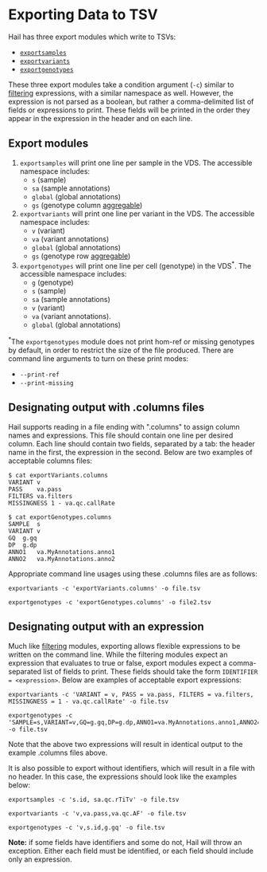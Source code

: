 # Exporting Data to TSV

Hail has three export modules which write to TSVs:
 
 - [`exportsamples`](#exportsamples)
 - [`exportvariants`](#exportvariants)
 - [`exportgenotypes`](#exportgenotypes)
 
These three export modules take a condition argument (`-c`) similar to [filtering](#Filtering) expressions, with a similar namespace as well.  However, the expression is not parsed as a boolean, but rather a comma-delimited list of fields or expressions to print.  These fields will be printed in the order they appear in the expression in the header and on each line.

## Export modules

1. `exportsamples` will print one line per sample in the VDS.  The accessible namespace includes:
   - `s` (sample)
   - `sa` (sample annotations)
   - `global` (global annotations)
   - `gs` (genotype column [aggregable](#aggregables))
2. `exportvariants` will print one line per variant in the VDS.  The accessible namespace includes:
   - `v` (variant)
   - `va` (variant annotations)
   - `global` (global annotations)
   - `gs` (genotype row [aggregable](#aggregables))
3. `exportgenotypes` will print one line per cell (genotype) in the VDS<sup>*</sup>.  The accessible namespace includes:
   - `g` (genotype)
   - `s` (sample)
   - `sa` (sample annotations)
   - `v` (variant)
   - `va` (variant annotations).
   - `global` (global annotations)
   
<sup>*</sup>The `exportgenotypes` module does not print hom-ref or missing genotypes by default, in order to restrict the size of the file produced.  There are command line arguments to turn on these print modes:
 
 - `--print-ref`
 - `--print-missing`
   
## Designating output with .columns files

Hail supports reading in a file ending with ".columns" to assign column names and expressions.  This file should contain one line per desired column.  Each line should contain two fields, separated by a tab: the header name in the first, the expression in the second.  Below are two examples of acceptable columns files:

```
$ cat exportVariants.columns
VARIANT	v
PASS	va.pass
FILTERS	va.filters
MISSINGNESS	1 - va.qc.callRate
```

```
$ cat exportGenotypes.columns
SAMPLE	s
VARIANT	v
GQ	g.gq
DP	g.dp
ANNO1	va.MyAnnotations.anno1
ANNO2	va.MyAnnotations.anno2
```
 
Appropriate command line usages using these .columns files are as follows:

```
exportvariants -c 'exportVariants.columns' -o file.tsv
```

```
exportgenotypes -c 'exportGenotypes.columns' -o file2.tsv
```

## Designating output with an expression

Much like [filtering](#Filtering) modules, exporting allows flexible expressions to be written on the command line.  While the filtering modules expect an expression that evaluates to true or false, export modules expect a comma-separated list of fields to print.  These fields should take the form `IDENTIFIER = <expression>`.  Below are examples of acceptable export expressions:

```
exportvariants -c 'VARIANT = v, PASS = va.pass, FILTERS = va.filters, MISSINGNESS = 1 - va.qc.callRate' -o file.tsv
```

```
exportgenotypes -c 'SAMPLE=s,VARIANT=v,GQ=g.gq,DP=g.dp,ANNO1=va.MyAnnotations.anno1,ANNO2=va.MyAnnotations.anno2' -o file.tsv
```

Note that the above two expressions will result in identical output to the example .columns files above.

It is also possible to export without identifiers, which will result in a file with no header.  In this case, the expressions should look like the examples below:
```
exportsamples -c 's.id, sa.qc.rTiTv' -o file.tsv
```
```
exportvariants -c 'v,va.pass,va.qc.AF' -o file.tsv
```
```
exportgenotypes -c 'v,s.id,g.gq' -o file.tsv
```

**Note:** if some fields have identifiers and some do not, Hail will throw an exception.  Either each field must be identified, or each field should include only an expression.
